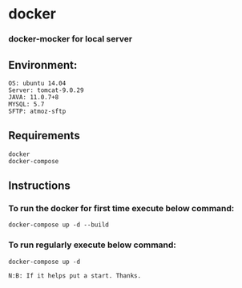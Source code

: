# docker 
### docker-mocker for local server

## Environment: 
    OS: ubuntu 14.04
    Server: tomcat-9.0.29
    JAVA: 11.0.7+8 
    MYSQL: 5.7
    SFTP: atmoz-sftp

## Requirements
    docker
    docker-compose

## Instructions
 ### To run the docker for first time execute below command:
    docker-compose up -d --build
 ### To run regularly execute below command: 
    docker-compose up -d


```N:B: If it helps put a start. Thanks.```